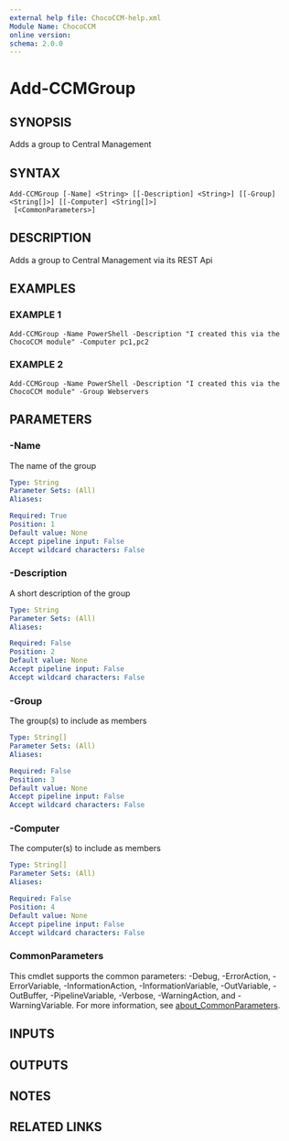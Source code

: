 ```yaml
---
external help file: ChocoCCM-help.xml
Module Name: ChocoCCM
online version:
schema: 2.0.0
---
```


# Add-CCMGroup

## SYNOPSIS
Adds a group to Central Management

## SYNTAX

```
Add-CCMGroup [-Name] <String> [[-Description] <String>] [[-Group] <String[]>] [[-Computer] <String[]>]
 [<CommonParameters>]
```

## DESCRIPTION
Adds a group to Central Management via its REST Api

## EXAMPLES

### EXAMPLE 1
```
Add-CCMGroup -Name PowerShell -Description "I created this via the ChocoCCM module" -Computer pc1,pc2
```

### EXAMPLE 2
```
Add-CCMGroup -Name PowerShell -Description "I created this via the ChocoCCM module" -Group Webservers
```

## PARAMETERS

### -Name
The name of the group

```yaml
Type: String
Parameter Sets: (All)
Aliases:

Required: True
Position: 1
Default value: None
Accept pipeline input: False
Accept wildcard characters: False
```

### -Description
A short description of the group

```yaml
Type: String
Parameter Sets: (All)
Aliases:

Required: False
Position: 2
Default value: None
Accept pipeline input: False
Accept wildcard characters: False
```

### -Group
The group(s) to include as members

```yaml
Type: String[]
Parameter Sets: (All)
Aliases:

Required: False
Position: 3
Default value: None
Accept pipeline input: False
Accept wildcard characters: False
```

### -Computer
The computer(s) to include as members

```yaml
Type: String[]
Parameter Sets: (All)
Aliases:

Required: False
Position: 4
Default value: None
Accept pipeline input: False
Accept wildcard characters: False
```

### CommonParameters
This cmdlet supports the common parameters: -Debug, -ErrorAction, -ErrorVariable, -InformationAction, -InformationVariable, -OutVariable, -OutBuffer, -PipelineVariable, -Verbose, -WarningAction, and -WarningVariable. For more information, see [about_CommonParameters](http://go.microsoft.com/fwlink/?LinkID=113216).

## INPUTS

## OUTPUTS

## NOTES

## RELATED LINKS
